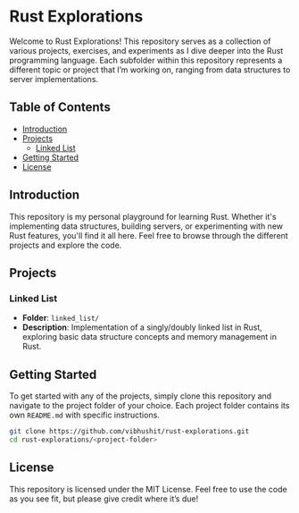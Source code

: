 # Rust Explorations

Welcome to Rust Explorations! This repository serves as a collection of various projects, exercises, and experiments as I dive deeper into the Rust programming language. Each subfolder within this repository represents a different topic or project that I’m working on, ranging from data structures to server implementations.

## Table of Contents

- [Introduction](#introduction)
- [Projects](#projects)
  - [Linked List](#linked-list)
  <!-- - [Other Projects](#other-projects) -->
- [Getting Started](#getting-started)
- [License](#license)

## Introduction

This repository is my personal playground for learning Rust. Whether it's implementing data structures, building servers, or experimenting with new Rust features, you'll find it all here. Feel free to browse through the different projects and explore the code.

## Projects

### Linked List
- **Folder**: `linked_list/`
- **Description**: Implementation of a singly/doubly linked list in Rust, exploring basic data structure concepts and memory management in Rust.

<!-- ### Other Projects
- **Folder**: `http_server/` 
- **Description**: Building a simple HTTP server from scratch to understand asynchronous programming in Rust. -->


## Getting Started

To get started with any of the projects, simply clone this repository and navigate to the project folder of your choice. Each project folder contains its own `README.md` with specific instructions.

```bash
git clone https://github.com/vibhushit/rust-explorations.git
cd rust-explorations/<project-folder>
```

## License

This repository is licensed under the MIT License. Feel free to use the code as you see fit, but please give credit where it’s due!